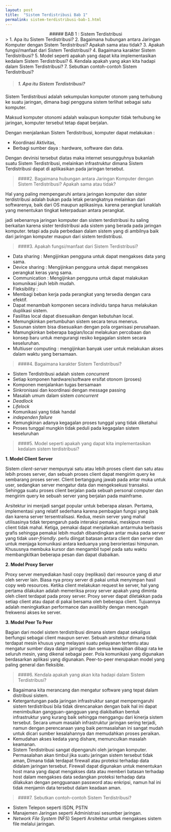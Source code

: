```yaml
---
layout: post
title:  "Sistem Terdistribusi Bab 1"
permalink: sistem-terdistribusi-bab-1.html
---
```

<center>
##### BAB 1 : Sistem Terdistribusi
</center>
>
1. Apa itu Sistem Terdistribusi?
2. Bagaimana hubungan antara Jaringan Komputer dengan Sistem Terdistribusi?
   Apakah sama atau tidak?
3. Apakah fungsi/manfaat dari Sistem Terdistribusi?
4. Bagaimana karakter Sistem Terdistribusi?
5. Model seperti apakah yang dapat kita implementasikan kedalam Sistem Terdistribusi?
6. Kendala apakah yang akan kita hadapi dalam Sistem Terdistribusi?
7. Sebutkan contoh-contoh Sistem Terdistribusi?

>##### 1. Apa itu Sistem Terdistribusi?

Sistem Terdistribusi adalah sekumpulan komputer otonom yang terhubung
ke suatu jaringan, dimana bagi pengguna sistem terlihat sebagai satu komputer.

Maksud komputer otonomi adalah walaupun komputer tidak terhubung
ke jaringan, komputer tersebut tetap dapat berjalan.

Dengan menjalankan Sistem Terdistribusi, komputer dapat melakukan :

- Koordinasi Aktivitas,
- Berbagi sumber daya : hardware, software dan data.

Dengan devinisi tersebut diatas maka internet sesungguhnya bukanlah suatu Sistem Terdistribusi, melainkan infrastruktur dimana Sistem Terdistribusi dapat di aplikasikan pada jaringan tersebut.

>####2. Bagaimana hubungan antara Jaringan Komputer dengan Sistem Terdistribusi?
Apakah sama atau tidak?

Hal yang paling mempengaruhi antara jaringan komputer dan sister terdistribusi adalah bukan pada letak perangkatnya melainkan dari softwarenya, baik dari OS maupun aplikasinya. karena perangkat lunaklah yang menentukan tingkat keterpaduan antara perangkat.

jadi sebenarnya jaringan komputer dan sistem terdistribusi itu saling berkaitan karena sister terdistribusi ada sistem yang berada pada jaringan komputer. tetapi ada pula perbedaan dalam sistem yang di ambilnya baik dari jaringan komputer maupun dari sistem terdistribusi.

>####3. Apakah fungsi/manfaat dari Sistem Terdistribusi?

- Data sharing   : Mengijinkan pengguna untuk dapat mengakses data yang sama.
- Device sharing : Mengijinkan pengguna untuk dapat mengakses perangkat keras yang sama.
- Communication  : Mengijinkan pengguna untuk dapat malakukan komunikasi jauh lebih mudah.
- Fleksibility   : 
 - Membagi beban kerja pada perangkat yang tersedia dengan cara efektif.
 - Dapat menambah komponen secara individu tanpa harus melakukan duplikasi sistem.
 - Fasilitas local dapat disesuaikan  dengan kebutuhan local.
 - Memungkinkan pertumbuhan sistem secara terus menerus.
 - Susunan sistem bisa disesuaikan dengan pola organisasi perusahaan.
 - Mamungkinkan beberapa bagian/local melakukan percobaan dan konsep baru untuk mengurangi resiko kegagalan sistem secara keseluruhan.
- Multiuser computing : mengijinkan banyak user untuk melakukan akses dalam waktu yang bersamaan.

>####4. Bagaimana karakter Sistem Terdistribusi?

- Sistem Terdistribusi adalah sistem *concurrent*
 - Setiap komponen hardware/software ersifat otonom (proses)
 - Komponen menjalankan tugas bersamaan
 - Sinkronisasi dan koordinasi dengan message passing
- Masalah umum dalam sistem *concurrent*
 - *Deadlock*
 - *Lifelock*
 - Komunikasi yang tidak handal
- *independen failure*
 - Kemungkinan adanya kegagalan proses tunggal yang tidak diketahui
 - Proses tunggal mungkin tidak peduli pada kegagalan sistem keseluruhan

>####5. Model seperti apakah yang dapat kita implementasikan kedalam sistem terdistribusi?

**1. Model Client Server**

Sistem *client-server* mempunyai satu atau lebih proses client dan satu atau lebih proses server, dan sebuah proses client dapat mengirim query ke sembarang proses server. Client bertanggung jawab pada antar muka untuk user, sedangkan server mengatur data dan mengeksekusi transaksi. Sehingga suatu proses client berjalan pada sebuah personal computer dan mengirim query ke sebuah server yang berjalan pada mainframe.

Arsitektur ini menjadi sangat popular untuk beberapa alasan. Pertama, implementasi yang relatif sederhana karena pembagian fungsi yang baik dan karena server tersentralisasi. Kedua, mesin server yang mahal utilisasinya tidak terpengaruh pada interaksi pemakai, meskipun mesin client tidak mahal. Ketiga, pemakai dapat menjalankan antarmuka berbasis grafis sehingga pemakai lebih mudah dibandingkan antar muka pada server yang tidak *user-friendly*. perlu diingat batasan antara client dan server dan untuk menjaga komunikasi antara keduanya yang berorientasi himpunan. Khususnya membuka kursor dan mengambil tupel pada satu waktu membangkitkan beberapa pesan dan dapat diabaikan.

**2. Model Proxy Server**

Proxy server menyediakan hasil copy (replikasi) dari resource yang di atur oleh server lain. Biasa nya proxy server di pakai untuk menyimpan hasil copy web resources. Ketika client melakukan request ke server, hal yang pertama dilakukan adalah memeriksa proxy server apakah yang diminta oleh client terdapat pada proxy server. Proxy server dapat diletakkan pada setiap client atau dapat di pakai bersama oleh beberapa client. Tujuannya adalah meningkatkan performance dan availibity dengan mencegah frekwensi akses ke server.

**3. Model Peer To Peer**

Bagian dari model sistem terdistribusi dimana sistem dapat sekaligus berfungsi sebagai client maupun server. Sebuah arsitektur dimana tidak terdapat mesin khusus yang melayani suatu pelayanan tertentu atau mengatur sumber daya dalam jaringan dan semua kewajiban dibagi rata ke seluruh mesin, yang dikenal sebagai peer. Pola komunikasi yang digunakan berdasarkan aplikasi yang digunakan. Peer-to-peer merupakan model yang paling general dan fleksible.

>####6. Kendala apakah yang akan kita hadapi dalam Sistem Terdistribusi?

- Bagaimana kita merancang dan mengatur software yang tepat dalam distribusi sistem.
- Ketergantungan pada jaringan infrastruktur sangat memperngaruhi sistem terdistribusi bila tidak direncanakan dengan baik hal ini dapat menimbulkan gangguan-gangguan yang diakibatkan bentuk infrastruktur yang kurang baik sehingga menggangu dari kinerja sistem tersebut.
Secara umum masalah infrastruktur jaringan sering terjadi, namun dengan perencanaan yang baik permasalahan ini sangat mudah untuk dicari sumber kesalahannya dan memudahkan proses peraikan.
- Kemudahan akses kedata yang dishare, memunculkan masalah keamanan.
- Sistem Terdistribusi sangat dipengaruhi oleh jaringan komputer. Permasalahan akan timbul jika suatu jaringan sistem tersebut tidak aman, Dimana tidak terdapat firewall atau proteksi terhadap data didalam jaringan tersebut. Firewall dapat digunakan untuk menentukan host mana yang dapat mengakses data atau memberi batasan terhadap host dalam mengakses data sedangkan proteksi terhadap data dilakukan dengan pengguanaan password atau enkripsi, namun hal ini tidak menjamin data tersebut dalam keadaan aman.

>####7. Sebutkan contoh-contoh Sistem Terdistribusi?

- Sistem Telepon seperti ISDN, PSTN
- Manajemen Jaringan seperti Administrasi sesumber jaringan.
- *Network File System* (NFS) Seperti Arsitektur untuk mengakses sistem file melalui jaringan.